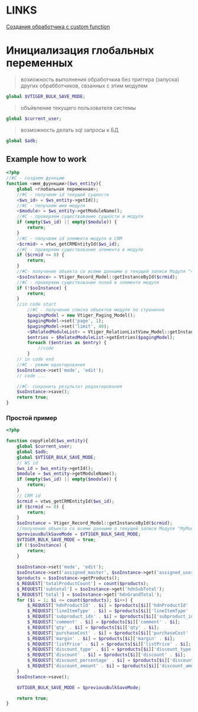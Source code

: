 # LINKS
[Создания обработчика с custom function](https://wiki.salesplatform.ru/index.php/SalesPlatform_Vtiger_CRM_Developers_%D0%A0%D1%83%D0%BA%D0%BE%D0%B2%D0%BE%D0%B4%D1%81%D1%82%D0%B2%D0%BE_%D0%A1%D0%BE%D0%B7%D0%B4%D0%B0%D0%BD%D0%B8%D0%B5_%D0%BF%D1%80%D0%BE%D0%B3%D1%80%D0%B0%D0%BC%D0%BC%D0%BD%D0%BE%D0%B3%D0%BE_%D0%BE%D0%B1%D1%80%D0%B0%D0%B1%D0%BE%D1%82%D1%87%D0%B8%D0%BA%D0%B0)

# Инициализация глобальных переменных
> возиожность выполнения обработчкиа без триггера (запуска) других обрабботчиков, свзанных с этим модулем
```php
global $VTIGER_BULK_SAVE_MODE;
```
> объйвление текущего пользователя системы
```php
global $current_user;
```
> возможность делать sql запросы к БД
```php
global $adb;
```


## Example how to work
```php
<?php
//#C - создаем функцию
function <имя_фуункции>($ws_entity){
    global <глобальная переменная>;
    //#С - получвем id текущей сущности
    <$ws_id> = $ws_entity->getId();
    //#C - получаем имя модуля
    <$module> = $ws_entity->getModuleName();
    //#C - проверяем существование сущности и модуля
    if (empty($ws_id) || empty($module)) {
        return;
    }
    //#С - получвем id элемента модуля в CRM
    <$crmid> = vtws_getCRMEntityId($ws_id);
    //#C - проверяем существование элемента в модуле
    if ($crmid <= 0) {
        return;
    }
    //#C- получение объекта со всеми данными о текущей записи Модуля "<МойМодуль>"
    <$soInstance> = Vtiger_Record_Model::getInstanceById($crmid);
    //#C - проверяем существование полей в элементе модуля
    if (!$soInstance) {
        return;
    }
    //in code start
        //#C - получение списка объектов модуля по странично
        $pagingModel = new Vtiger_Paging_Model();
        $pagingModel->set('page', 1);
        $pagingModel->set('limit', 40);
        <$RelatedModuleList> = Vtiger_RelationListView_Model::getInstance($soInstance, '<relatedModule>', '<tab_label>');
        $entries = $RelatedModuleList->getEntries($pagingModel);
        foreach ($entries as $entry) {
            //code
        }
    // in code end
    //#C - режим едактирования
    $soInstance->set('mode', 'edit');
    // code ...

    //#C- сохранить результат редактирования
    $soInstance->save();
    return true;
}
```

### Простой пример
```php
<?php

function copyField($ws_entity){
    global $current_user;
    global $adb;
    global $VTIGER_BULK_SAVE_MODE;
    // WS id
    $ws_id = $ws_entity->getId();
    $module = $ws_entity->getModuleName();
    if (empty($ws_id) || empty($module)) {
        return;
    }
    // CRM id
    $crmid = vtws_getCRMEntityId($ws_id);
    if ($crmid <= 0) {
        return;
    }
    $soInstance = Vtiger_Record_Model::getInstanceById($crmid);
    //получение объекта со всеми данными о текущей записи Модуля "MyModule"
    $previousBulkSaveMode = $VTIGER_BULK_SAVE_MODE;
    $VTIGER_BULK_SAVE_MODE = true;
    if (!$soInstance) {
        return;
    }
    
    $soInstance->set('mode', 'edit');
    $soInstance->set('assigned_master', $soInstance->get('assigned_user_id'));
    $products = $soInstance->getProducts();
    $_REQUEST['totalProductCount'] = count($products);
    $_REQUEST['subtotal'] = $soInstance->get('hdnSubTotal');
    $_REQUEST['total'] = $soInstance->get('hdnGrandTotal');
    for ($i = 1; $i <= count($products); $i++) {
        $_REQUEST['hdnProductId' . $i] = $products[$i]['hdnProductId' . $i];
        $_REQUEST['lineItemType' . $i] = $products[$i]['lineItemType' . $i];
        $_REQUEST['subproduct_ids' . $i] = $products[$i]['subproduct_ids' . $i];
        $_REQUEST['comment' . $i] = $products[$i]['comment' . $i];
        $_REQUEST['qty' . $i] = $products[$i]['qty' . $i];
        $_REQUEST['purchaseCost' . $i] = $products[$i]['purchaseCost' . $i];
        $_REQUEST['margin' . $i] = $products[$i]['margin' . $i];
        $_REQUEST['listPrice' . $i] = $products[$i]['listPrice' . $i];
        $_REQUEST['discount_type' . $i] = $products[$i]['discount_type' . $i];
        $_REQUEST['discount' . $i] = $products[$i]['discount' . $i];
        $_REQUEST['discount_percentage' . $i] = $products[$i]['discount_percentage' . $i];
        $_REQUEST['discount_amount' . $i] = $products[$i]['discount_amount' . $i];
    }
    $soInstance->save();

    $VTIGER_BULK_SAVE_MODE = $previousBulkSaveMode;

    return true;
}
```

